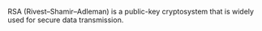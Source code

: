 RSA (Rivest–Shamir–Adleman) is a public-key cryptosystem that is widely used for secure data transmission. 
